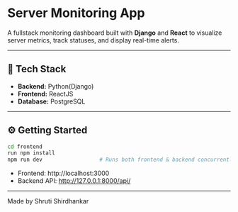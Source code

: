 # Server Monitoring App

A fullstack monitoring dashboard built with **Django** and **React** to visualize server metrics, track statuses, and display real-time alerts.

---

## 🔧 Tech Stack

- **Backend:** Python(Django)  
- **Frontend:** ReactJS 
- **Database:** PostgreSQL

---

## ⚙️ Getting Started

```bash
cd frontend
run npm install
npm run dev                  # Runs both frontend & backend concurrently after installing python and node dependencies
```

- Frontend: http://localhost:3000  
- Backend API: http://127.0.0.1:8000/api/



---

Made by Shruti Shirdhankar
